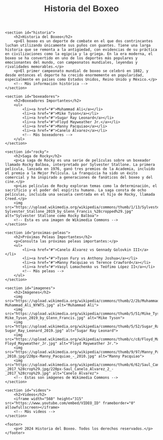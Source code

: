 <!DOCTYPE html>
<html lang="es">
<head>
    <meta charset="UTF-8">
    <meta name="viewport" content="width=device-width, initial-scale=1.0">
    <title>Historia del Boxeo</title>
    <style>
        /* Estilos CSS para resaltar cosas importantes */
        body {
            font-family: Arial, sans-serif;
        }
        h1, h2 {
            color: #333;
        }
        .important {
            color: red;
            font-weight: bold;
        }
        section {
            margin-bottom: 30px;
        }
        img {
            max-width: 100%;
            height: auto;
            margin-bottom: 15px;
        }
    </style>
</head>
<body>
    <header>
        <h1>Historia del Boxeo</h1>
    </header>
    
    <section id="historia">
        <h2>Historia del Boxeo</h2>
        <p>El boxeo es un deporte de combate en el que dos contrincantes luchan utilizando únicamente sus puños con guantes. Tiene una larga historia que se remonta a la antigüedad, con evidencias de su práctica en civilizaciones como la egipcia y la griega. En la era moderna, el boxeo se ha convertido en uno de los deportes más populares y emocionantes del mundo, con campeonatos mundiales, leyendas y rivalidades memorables.</p>
        <p>El primer campeonato mundial de boxeo se celebró en 1882, y desde entonces el deporte ha crecido enormemente en popularidad, especialmente en países como Estados Unidos, Reino Unido y México.</p>
        <!-- Más información histórica -->
    </section>
    
    <section id="boxeadores">
        <h2>Boxeadores Importantes</h2>
        <ul>
            <li><a href="#">Muhammad Ali</a></li>
            <li><a href="#">Mike Tyson</a></li>
            <li><a href="#">Sugar Ray Leonard</a></li>
            <li><a href="#">Floyd Mayweather Jr.</a></li>
            <li><a href="#">Manny Pacquiao</a></li>
            <li><a href="#">Canelo Álvarez</a></li>
            <!-- Más boxeadores -->
        </ul>
    </section>
    
    <section id="rocky">
        <h2>Saga de Rocky</h2>
        <p>La saga de Rocky es una serie de películas sobre un boxeador llamado Rocky Balboa, interpretado por Sylvester Stallone. La primera película, lanzada en 1976, ganó tres premios de la Academia, incluido el premio a la Mejor Película. La franquicia ha sido un éxito comercial y ha inspirado a generaciones de fanáticos del boxeo y del cine.</p>
        <p>Las películas de Rocky exploran temas como la determinación, el sacrificio y el poder del espíritu humano. La saga consta de ocho películas, incluida una secuela centrada en el hijo de Rocky, llamada Creed.</p>
        <img src="https://upload.wikimedia.org/wikipedia/commons/thumb/1/13/Sylvester_Stallone_2019_by_Glenn_Francis_%28cropped%29.jpg/220px-Sylvester_Stallone_2019_by_Glenn_Francis_%28cropped%29.jpg" alt="Sylvester Stallone como Rocky Balboa">
        <!-- Esta es una imagen de Wikimedia Commons -->
    </section>
    
    <section id="proximas-peleas">
        <h2>Próximas Peleas Importantes</h2>
        <p>Consulta las próximas peleas importantes:</p>
        <ul>
            <li><a href="#">Canelo Álvarez vs Gennady Golovkin III</a></li>
            <li><a href="#">Tyson Fury vs Anthony Joshua</a></li>
            <li><a href="#">Manny Pacquiao vs Terence Crawford</a></li>
            <li><a href="#">Vasyl Lomachenko vs Teófimo López II</a></li>
            <!-- Más peleas -->
        </ul>
    </section>
    
    <section id="imagenes">
        <h2>Imágenes</h2>
        <img src="https://upload.wikimedia.org/wikipedia/commons/thumb/2/2b/Muhammad_Ali_NYWTS.jpg/220px-Muhammad_Ali_NYWTS.jpg" alt="Muhammad Ali">
        <img src="https://upload.wikimedia.org/wikipedia/commons/thumb/5/51/Mike_Tyson_2019_by_Glenn_Francis.jpg/220px-Mike_Tyson_2019_by_Glenn_Francis.jpg" alt="Mike Tyson">
        <img src="https://upload.wikimedia.org/wikipedia/commons/thumb/5/52/Sugar_Ray_Leonard_2019.jpg/220px-Sugar_Ray_Leonard_2019.jpg" alt="Sugar Ray Leonard">
        <img src="https://upload.wikimedia.org/wikipedia/commons/thumb/c/c8/Floyd_Mayweather_Jr.jpg/220px-Floyd_Mayweather_Jr.jpg" alt="Floyd Mayweather Jr.">
        <img src="https://upload.wikimedia.org/wikipedia/commons/thumb/9/97/Manny_Pacquiao_-_2010.jpg/220px-Manny_Pacquiao_-_2010.jpg" alt="Manny Pacquiao">
        <img src="https://upload.wikimedia.org/wikipedia/commons/thumb/6/62/Saul_Canelo_Alvarez_2_-_2017_%28crop%29.jpg/220px-Saul_Canelo_Alvarez_2_-_2017_%28crop%29.jpg" alt="Canelo Álvarez">
        <!-- Estas son imágenes de Wikimedia Commons -->
    </section>
    
    <section id="videos">
        <h2>Videos</h2>
        <iframe width="560" height="315" src="https://www.youtube.com/embed/VIDEO_ID" frameborder="0" allowfullscreen></iframe>
        <!-- Más videos -->
    </section>
    
    <footer>
        <p>© 2024 Historia del Boxeo. Todos los derechos reservados.</p>
    </footer>
</body>
</html>


